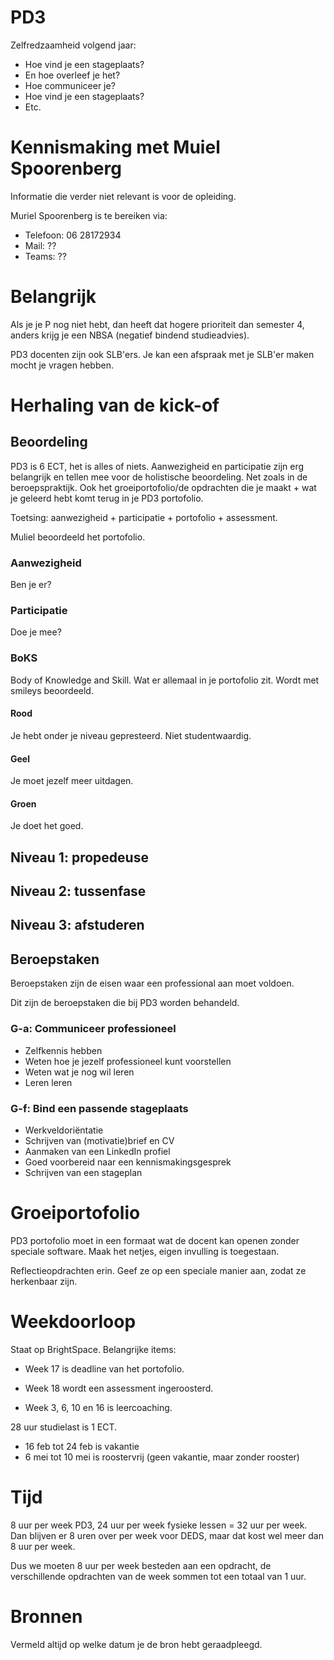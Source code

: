 # PD3
Zelfredzaamheid volgend jaar:

- Hoe vind je een stageplaats?
- En hoe overleef je het?
- Hoe communiceer je?
- Hoe vind je een stageplaats?
- Etc.

# Kennismaking met Muiel Spoorenberg
Informatie die verder niet relevant is voor de opleiding.

Muriel Spoorenberg is te bereiken via:

- Telefoon: 06 28172934
- Mail: ??
- Teams: ??

# Belangrijk
Als je je P nog niet hebt, dan heeft dat hogere prioriteit dan semester 4, anders krijg je een NBSA (negatief bindend studieadvies).

PD3 docenten zijn ook SLB'ers. Je kan een afspraak met je SLB'er maken mocht je vragen hebben.

# Herhaling van de kick-of
## Beoordeling
PD3 is 6 ECT, het is alles of niets. Aanwezigheid en participatie zijn erg belangrijk en tellen mee voor de holistische beoordeling. Net zoals in de beroepspraktijk. Ook het groeiportofolio/de opdrachten die je maakt + wat je geleerd hebt komt terug in je PD3 portofolio.

Toetsing: aanwezigheid + participatie + portofolio + assessment.

Muliel beoordeeld het portofolio.

### Aanwezigheid
Ben je er?

### Participatie
Doe je mee?

### BoKS
Body of Knowledge and Skill. Wat er allemaal in je portofolio zit. Wordt met smileys beoordeeld.

#### Rood
Je hebt onder je niveau gepresteerd. Niet studentwaardig.

#### Geel
Je moet jezelf meer uitdagen.

#### Groen
Je doet het goed.

## Niveau 1: propedeuse
## Niveau 2: tussenfase
## Niveau 3: afstuderen

## Beroepstaken
Beroepstaken zijn de eisen waar een professional aan moet voldoen.

Dit zijn de beroepstaken die bij PD3 worden behandeld.

### G-a: Communiceer professioneel
- Zelfkennis hebben
- Weten hoe je jezelf professioneel kunt voorstellen
- Weten wat je nog wil leren
- Leren leren

### G-f: Bind een passende stageplaats
- Werkveldoriëntatie
- Schrijven van (motivatie)brief en CV
- Aanmaken van een LinkedIn profiel
- Goed voorbereid naar een kennismakingsgesprek
- Schrijven van een stageplan

# Groeiportofolio
PD3 portofolio moet in een formaat wat de docent kan openen zonder speciale software. Maak het netjes, eigen invulling is toegestaan.

Reflectieopdrachten erin. Geef ze op een speciale manier aan, zodat ze herkenbaar zijn.

# Weekdoorloop
Staat op BrightSpace. Belangrijke items:

- Week 17 is deadline van het portofolio.
- Week 18 wordt een assessment ingeroosterd.

- Week 3, 6, 10 en 16 is leercoaching.

28 uur studielast is 1 ECT.

- 16 feb tot 24 feb is vakantie
- 6 mei tot 10 mei is roostervrij (geen vakantie, maar zonder rooster)

# Tijd
8 uur per week PD3, 24 uur per week fysieke lessen = 32 uur per week. Dan blijven er 8 uren over per week voor DEDS, maar dat kost wel meer dan 8 uur per week.

Dus we moeten 8 uur per week besteden aan een opdracht, de verschillende opdrachten van de week sommen tot een totaal van 1 uur.

# Bronnen
Vermeld altijd op welke datum je de bron hebt geraadpleegd.
